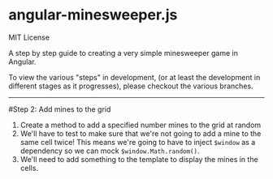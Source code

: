 angular-minesweeper.js
===========================

MIT License

A step by step guide to creating a very simple minesweeper game in Angular.

To view the various "steps" in development, (or at least the development in different stages as it progresses), please
checkout the various branches.

----

#Step 2: Add mines to the grid

1. Create a method to add a specified number mines to the grid at random
2. We'll have to test to make sure that we're not going to add a mine to the same cell twice! This means we're going
to have to inject `$window` as a dependency so we can mock `$window.Math.random()`.
3. We'll need to add something to the template to display the mines in the cells.